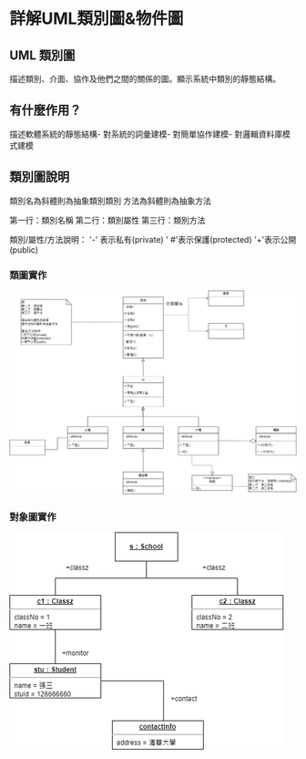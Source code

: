 # **詳解UML類別圖&物件圖**
## UML 類別圖
描述類別、介面、協作及他們之間的關係的圖。顯示系統中類別的靜態結構。
## 有什麼作用？
描述軟體系統的靜態結構- 對系統的詞彙建模- 對簡單協作建模- 對邏輯資料庫模式建模
## 類別圖說明
類別名為斜體則為抽象類別類別
方法為斜體則為抽象方法

第一行：類別名稱
第二行：類別屬性
第三行：類別方法

類別/屬性/方法說明：
'-' 表示私有(private)
' #'表示保護(protected)
'+'表示公開(public)
### 類圖實作
![image](https://github.com/ycc17/UML/blob/main/%E6%9C%9F%E4%B8%AD%E9%A1%9E%E5%9C%96.drawio.png)

### 對象圖實作
![image](https://github.com/ycc17/UML/blob/main/UML%E5%B0%8D%E8%B1%A1%E5%9C%96.drawio.png)
